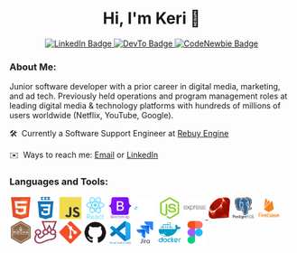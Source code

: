 
<h1 align="center"><b>Hi, I'm Keri 👋 </b> </h1>
<div align="center">
<a href="https://www.linkedin.com/in/kmedeiros1/">
      <img src="https://img.shields.io/badge/LinkedIn-blue?style=for-the-badge&logo=linkedin&logoColor=white" alt="LinkedIn Badge"/>
    </a>
    <a href="https://dev.to/kerimedeiros">
      <img src="https://img.shields.io/badge/dev.to-0A0A0A?style=for-the-badge&logo=devdotto&logoColor=white" alt="DevTo Badge"/>
    </a>
        <a href="https://community.codenewbie.org/kerimedeiros">
      <img src="https://img.shields.io/badge/CodeNewbie-9013FE?style=for-the-badge&logo=CodeNewbie&logoColor=white" alt="CodeNewbie Badge"/>
    </a>
</div>
  
### About Me:
Junior software developer with a prior career in digital media, marketing, and ad tech. Previously held operations and program management roles at leading digital media & technology platforms with hundreds of millions of users worldwide (Netflix, YouTube, Google).

🛠️&nbsp; Currently a Software Support Engineer at <a href="https://www.rebuyengine.com/">Rebuy Engine</a>

✉️&nbsp; Ways to reach me: [Email](mailto:kerimedeiros@gmail.com) or [LinkedIn](https://www.linkedin.com/in/kmedeiros1/)

 


### Languages and Tools:
<div>
   <a href="https://developer.mozilla.org/en-US/docs/Glossary/HTML5"><img src="https://github.com/devicons/devicon/blob/master/icons/html5/html5-original.svg" title="HTML5" alt="HTML" width="40" height="40"/></a>&nbsp;<a href="https://developer.mozilla.org/en-US/docs/Glossary/CSS"><img src="https://github.com/devicons/devicon/blob/master/icons/css3/css3-plain-wordmark.svg"  title="CSS3" alt="CSS" width="40" height="40"/></a>&nbsp;<a href="https://developer.mozilla.org/en-US/docs/Web/JavaScript"><img src="https://github.com/devicons/devicon/blob/master/icons/javascript/javascript-original.svg" title="JavaScript" alt="JavaScript" width="40" height="40"/></a>&nbsp;<a href="https://reactjs.org/"><img src="https://github.com/devicons/devicon/blob/master/icons/react/react-original-wordmark.svg" title="React" alt="React" width="40" height="40"/></a>&nbsp;<a href="https://getbootstrap.com/"><img src="https://github.com/devicons/devicon/blob/master/icons/bootstrap/bootstrap-original-wordmark.svg" title="Bootstrap" alt="Bootstrap" width="40" height="40"/></a>&nbsp;<a href="https://tailwindcss.com/"><img src="https://github.com/devicons/devicon/blob/master/icons/tailwindcss/tailwindcss-original-wordmark.svg" title="Tailwind" alt="Tailwind CSS" width="40" height="40"/></a>&nbsp;<a href="https://nodejs.org/"><img src="https://github.com/devicons/devicon/blob/master/icons/nodejs/nodejs-original.svg" title="NodeJS" alt="NodeJS" width="40" height="40"/></a>&nbsp;<a href="https://expressjs.com/"><img src="https://github.com/devicons/devicon/blob/master/icons/express/express-original-wordmark.svg" title="ExpressJS" alt="ExpressJS" width="40" height="40"/>&nbsp;<a href="https://www.ruby-lang.org/en/"><img src="https://github.com/devicons/devicon/blob/master/icons/ruby/ruby-original.svg" title="Ruby" alt="Ruby" width="40" height="40"/></a>&nbsp;<a href="https://www.postgresql.org/"><img src="https://github.com/devicons/devicon/blob/master/icons/postgresql/postgresql-original-wordmark.svg" title="PostgreSQL" alt="PostgreSQL" width="40" height="40"/></a>&nbsp;<a href="https://firebase.google.com/"><img src="https://github.com/devicons/devicon/blob/master/icons/firebase/firebase-plain-wordmark.svg" title="Firebase" alt="Firebase" width="40" height="40"/></a>&nbsp;<a href="https://mochajs.org/"><img src="https://github.com/devicons/devicon/blob/master/icons/mocha/mocha-plain.svg" title="Mocha" alt="Mocha" width="40" height="40"/></a>&nbsp;<a href="https://jestjs.io/"><img src="https://github.com/devicons/devicon/blob/master/icons/jest/jest-plain.svg" title="Jest" alt="Jest" width="40" height="40"/></a>&nbsp;<a href="https://git-scm.com/"><img src="https://github.com/devicons/devicon/blob/master/icons/git/git-original.svg" title="Git" alt="Git" width="40" height="40"/></a>&nbsp;<a href="https://github.com/"><img src="https://github.com/devicons/devicon/blob/master/icons/github/github-original.svg" title="GitHub" alt="GitHub" width="40" height="40"/></a>&nbsp;<a href="https://code.visualstudio.com/"><img src="https://github.com/devicons/devicon/blob/master/icons/vscode/vscode-original-wordmark.svg" title="VSCode" alt="VS Code" width="40" height="40"/></a>&nbsp;<a href="https://www.atlassian.com/software/jira"><img src="https://github.com/devicons/devicon/blob/master/icons/jira/jira-original-wordmark.svg" title="JIRA" alt="JIRA" width="40" height="40"/></a>&nbsp;<a href="https://www.docker.com/"><img src="https://github.com/devicons/devicon/blob/master/icons/docker/docker-plain-wordmark.svg" title="Docker" alt="Docker" width="40" height="40"/></a>&nbsp;<a href="https://www.figma.com/"><img src="https://github.com/devicons/devicon/blob/master/icons/figma/figma-original.svg" title="Figma" alt="Figma" width="40" height="40"/></a>&nbsp;



</div>

